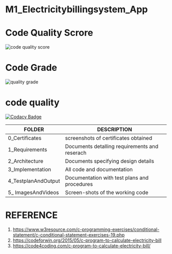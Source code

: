 
# M1_Electricitybillingsystem_App

# Code Quality Scrore

![code quality score](https://api.codiga.io/project/31081/score/svg)

# Code Grade

![quality grade](https://api.codiga.io/project/31081/status/svg)

# code quality

[![Codacy Badge](https://app.codacy.com/project/badge/Grade/e2cd94ae4d26403ca19ee18ecadab603)](https://www.codacy.com/gh/G-sakthi/M1_Electricitybillingsystem_App/dashboard?utm_source=github.com&amp;utm_medium=referral&amp;utm_content=G-sakthi/M1_Electricitybillingsystem_App&amp;utm_campaign=Badge_Grade)

|**FOLDER**|**DESCRIPTION**|
|--|--|
|0_Certificates|screenshots of certificates obtained|
|1_Requirements|Documents detalling requirements and reserach|
|2_Architecture|Documents specifying design details|
|3_Implementation|All code and documentation|
|4_TestplanAndOutput|Documentation with test plans and procedures|
|5_ ImagesAndVideos|Screen-shots of the working code|

# REFERENCE
1) https://www.w3resource.com/c-programming-exercises/conditional-statement/c-conditional-statement-exercises-19.php
2) https://codeforwin.org/2015/05/c-program-to-calculate-electricity-bill
3) https://code4coding.com/c-program-to-calculate-electricity-bill/
